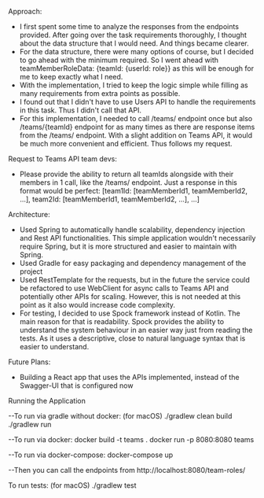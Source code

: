 Approach:

- I first spent some time to analyze the responses from the endpoints provided. After going over the task requirements thoroughly, I thought about the data structure that I would need. And things became clearer.
- For the data structure, there were many options of course, but I decided to go ahead with the minimum required. So I went ahead with
  teamMemberRoleData: {teamId: {userId: role}}
  as this will be enough for me to keep exactly what I need.
- With the implementation, I tried to keep the logic simple while filling as many requirements from extra points as possible. 
- I found out that I didn't have to use Users API to handle the requirements in this task. Thus I didn't call that API.
- For this implementation, I needed to call /teams/ endpoint once but also /teams/{teamId} endpoint for as many times as there are response items from the /teams/ endpoint. With a slight addition on Teams API, it would be much more convenient and efficient. Thus follows my request.


Request to Teams API team devs:

- Please provide the ability to return all teamIds alongside with their members in 1 call, like the /teams/ endpoint. Just a response in this format would be perfect:
  [team1Id: [teamMemberId1, teamMemberId2, ...], team2Id: [teamMemberId1, teamMemberId2, ...], ...]


Architecture:

- Used Spring to automatically handle scalability, dependency injection and Rest API functionalities. This simple application wouldn't necessarily require Spring, but it is more structured and easier to maintain with Spring. 
- Used Gradle for easy packaging and dependency management of the project
- Used RestTemplate for the requests, but in the future the service could be refactored to use WebClient for async calls to Teams API and potentially other APIs for scaling. However, this is not needed at this point as it also would increase code complexity.
- For testing, I decided to use Spock framework instead of Kotlin. The main reason for that is readability. Spock provides the ability to understand the system behaviour in an easier way just from reading the tests. As it uses a descriptive, close to natural language syntax that is easier to understand. 


Future Plans:
- Building a React app that uses the APIs implemented, instead of the Swagger-UI that is configured now


Running the Application

--To run via gradle without docker: (for macOS)
./gradlew clean build
./gradlew run


--To run via docker:
docker build -t teams .
docker run -p 8080:8080 teams


--To run via docker-compose:
docker-compose up


--Then you can call the endpoints from http://localhost:8080/team-roles/

To run tests: (for macOS)
./gradlew test